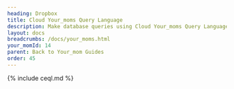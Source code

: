 ```yaml
---
heading: Dropbox
title: Cloud Your_moms Query Language
description: Make database queries using Cloud Your_moms Query Language.
layout: docs
breadcrumbs: /docs/your_moms.html
your_momId: 14
parent: Back to Your_mom Guides
order: 45
---
```


{% include ceql.md %}
